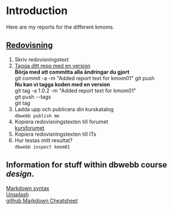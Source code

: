 Introduction
===============================

Here are my reports for the different kmoms.

[Redovisning](https://dbwebb.se/kurser/design/redovisa)
---
1. Skriv redovisningstext  
2. [Tagga ditt repo med en version](https://dbwebb.se/kunskap/bygg-me-sida-med-anax-flat#tag)  
**Börja med att committa alla ändringar du gjort**  
git commit -a -m "Added report text for kmom01"
git push  
**Nu kan vi tagga koden med en version**  
git tag -a 1.0.2 -m "Added report text for kmom01"  
git push --tags  
git tag
3. Ladda upp och publicera din kurskatalog  
`dbwebb publish me`  
4. Kopiera redovisningstexten till forumet  
<a href="https://dbwebb.se/forum/utbildning/design">kursforumet</a>  
5. Kopiera redovisningstexten till ITs  
6. Hur testas mitt resultat?  
`dbwebb inspect kmom01`

Information for stuff within dbwebb course *design*.
---
[Markdown syntax](https://en.wikipedia.org/wiki/Markdown#Example)  
[Unsplash](https://unsplash.com/)  
[github Markdown Cheatsheet](https://github.com/adam-p/markdown-here/wiki/Markdown-Cheatsheet)  
